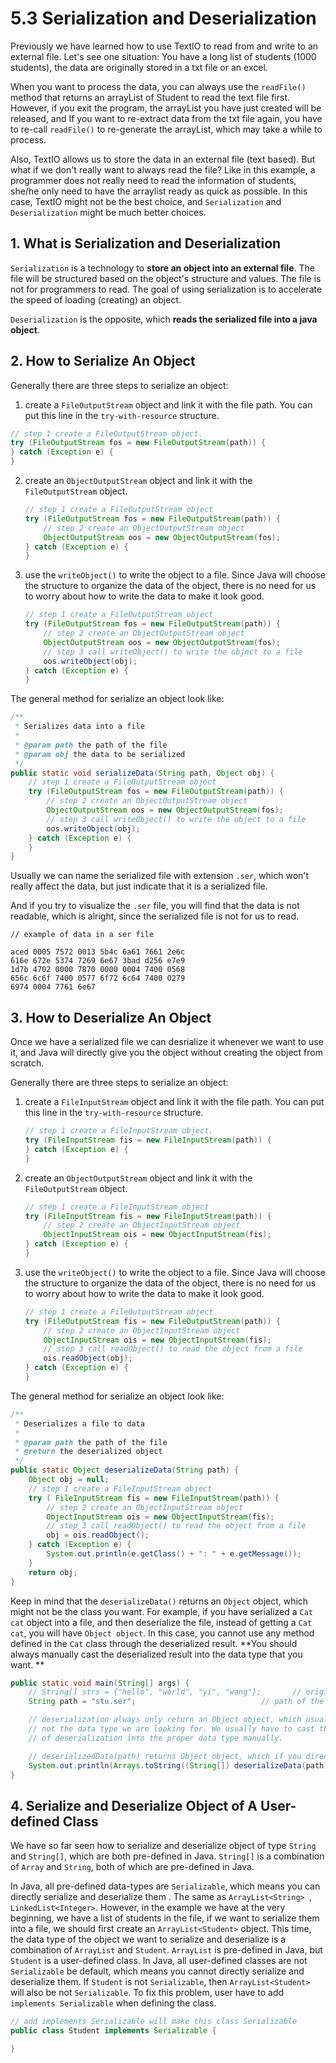 # 5.3 Serialization and Deserialization

Previously we have learned how to use TextIO to read from and write to an external file. Let's see one situation: You have a long list of students (1000 students), the data are originally stored in a txt file or an excel.

When you want to process the data, you can always use the `readFile()` method that returns an arrayList of Student to read the text file first. However, if you exit the program, the arrayList you have just created will be released, and If you want to re-extract data from the txt file again, you have to re-call `readFile()` to re-generate the arrayList, which may take a while to process.

Also, TextIO allows us to store the data in an external file (text based). But what if we don't really want to always read the file? Like in this example, a programmer does not really need to read the information of students, she/he only need to have the arraylist ready as quick as possible. In this case, TextIO might not be the best choice, and `Serialization` and `Deserialization` might be much better choices.

## 1. What is Serialization and Deserialization

`Serialization` is a technology to **store an object into an external file**. The file will be structured based on the object's structure and values. The file is not for programmers to read. The goal of using serialization is to accelerate the speed of loading (creating) an object.

`Deserialization` is the opposite, which **reads the serialized file into a java object**.

## 2. How to Serialize An Object

Generally there are three steps to serialize an object:

1.  create a `FileOutputStream` object and link it with the file path. You can put this line in the `try-with-resource` structure.

```java
// step 1 create a FileOutputStream object.
try (FileOutputStream fos = new FileOutputStream(path)) {
} catch (Exception e) {
}
```

2. create an `ObjectOutputStream` object and link it with the `FileOutputStream` object.

   ```java
   // step 1 create a FileOutputStream object
   try (FileOutputStream fos = new FileOutputStream(path)) {
       // step 2 create an ObjectOutputStream object
       ObjectOutputStream oos = new ObjectOutputStream(fos);
   } catch (Exception e) {
   }
   ```

3. use the `writeObject()` to write the object to a file. Since Java will choose the structure to organize the data of the object, there is no need for us to worry about how to write the data to make it look good.

   ```java
   // step 1 create a FileOutputStream object
   try (FileOutputStream fos = new FileOutputStream(path)) {
       // step 2 create an ObjectOutputStream object
       ObjectOutputStream oos = new ObjectOutputStream(fos);
       // step 3 call writeObject() to write the object to a file
       oos.writeObject(obj);
   } catch (Exception e) {
   }
   ```

The general method for serialize an object look like:

```java
/**
 * Serializes data into a file
 *
 * @param path the path of the file
 * @param obj the data to be serialized
 */
public static void serializeData(String path, Object obj) {
    // step 1 create a FileOutputStream object
    try (FileOutputStream fos = new FileOutputStream(path)) {
        // step 2 create an ObjectOutputStream object
        ObjectOutputStream oos = new ObjectOutputStream(fos);
        // step 3 call writeObject() to write the object to a file
        oos.writeObject(obj);
    } catch (Exception e) {
    }
}
```

Usually we can name the serialized file with extension `.ser`, which won't really affect the data, but just indicate that it is a serialized file.

And if you try to visualize the `.ser` file, you will find that the data is not readable, which is alright, since the serialized file is not for us to read.

```
// example of data in a ser file

aced 0005 7572 0013 5b4c 6a61 7661 2e6c
616e 672e 5374 7269 6e67 3bad d256 e7e9
1d7b 4702 0000 7870 0000 0004 7400 0568
656c 6c6f 7400 0577 6f72 6c64 7400 0279
6974 0004 7761 6e67
```

## 3. How to Deserialize An Object

Once we have a serialized file we can desrialize it whenever we want to use it, and Java will directly give you the object without creating the object from scratch.

Generally there are three steps to serialize an object:

1. create a `FileInputStream` object and link it with the file path. You can put this line in the `try-with-resource` structure.

   ```java
   // step 1 create a FileInputStream object.
   try (FileInputStream fis = new FileInputStream(path)) {
   } catch (Exception e) {
   }
   ```

2. create an `ObjectOutputStream` object and link it with the `FileOutputStream` object.

   ```java
   // step 1 create a FileInputStream object
   try (FileInputStream fis = new FileInputStream(path)) {
       // step 2 create an ObjectInputStream object
       ObjectInputStream ois = new ObjectInputStream(fis);
   } catch (Exception e) {
   }
   ```

3. use the `writeObject()` to write the object to a file. Since Java will choose the structure to organize the data of the object, there is no need for us to worry about how to write the data to make it look good.

   ```java
   // step 1 create a FileOutputStream object
   try (FileOutputStream fis = new FileOutputStream(path)) {
       // step 2 create an ObjectInputStream object
       ObjectInputStream ois = new ObjectInputStream(fis);
       // step 3 call readObject() to read the object from a file
       ois.readObject(obj);
   } catch (Exception e) {
   }
   ```

The general method for serialize an object look like:

```java
/**
 * Deserializes a file to data
 *
 * @param path the path of the file
 * @return the deserialized object
 */
public static Object deserializeData(String path) {
    Object obj = null;
    // step 1 create a FileInputStream object
    try ( FileInputStream fis = new FileInputStream(path)) {
        // step 2 create an ObjectInputStream object
        ObjectInputStream ois = new ObjectInputStream(fis);
        // step 3 call readObject() to read the object from a file
        obj = ois.readObject();
    } catch (Exception e) {
        System.out.println(e.getClass() + ": " + e.getMessage());
    }
    return obj;
}
```

Keep in mind that the `deserializeData()` returns an `Object` object, which might not be the class you want. For example, if you have serialized a `Cat cat` object into a file, and then deserialize the file, instead of getting a `Cat cat`, you will have `Object object`. In this case, you cannot use any method defined in the `Cat` class through the deserialized result. **You should always manually cast the deserialized result into the data type that you want. **

```java
public static void main(String[] args) {
    // String[] strs = {"hello", "world", "yi", "wang"};       // original array object
    String path = "stu.ser"; 							// path of the serialized file

    // deserialization always only return an Object object, which usually is
    // not the data type we are looking for. We usually have to cast the result
    // of deserialization into the proper data type manually.

    // deserializedData(path) returns Object object, which if you directly print will show you the referece, if you want to visualize the data, you should cast it to String[] then use the Arrays.toString() method
    System.out.println(Arrays.toString((String[]) deserializeData(path)));
}
```

## 4. Serialize and Deserialize Object of A User-defined Class

We have so far seen how to serialize and deserialize object of type `String` and `String[]`, which are both pre-defined in Java. `String[]` is a combination of `Array` and `String`, both of which are pre-defined in Java.

In Java, all pre-defined data-types are `Serializable`, which means you can directly serialize and deserialize them . The same as `ArrayList<String> `, `LinkedList<Integer>`. However, in the example we have at the very beginning, we have a list of students in the file, if we want to serialize them into a file, we should first create an `ArrayList<Student>` object. This time, the data type of the object we want to serialize and deserialize is a combination of `ArrayList` and `Student`. `ArrayList` is pre-defined in Java, but `Student` is a user-defined class. In Java, all user-defined classes are not `Serializable` be default, which means you cannot directly serialize and deserialize them. If `Student` is not `Serializable`, then `ArrayList<Student>` will also be not `Serializable`. To fix this problem, user have to add `implements Serializable` when defining the class.

```java
// add implements Serializable will make this class Serializable
public class Student implements Serializable {

}
```
